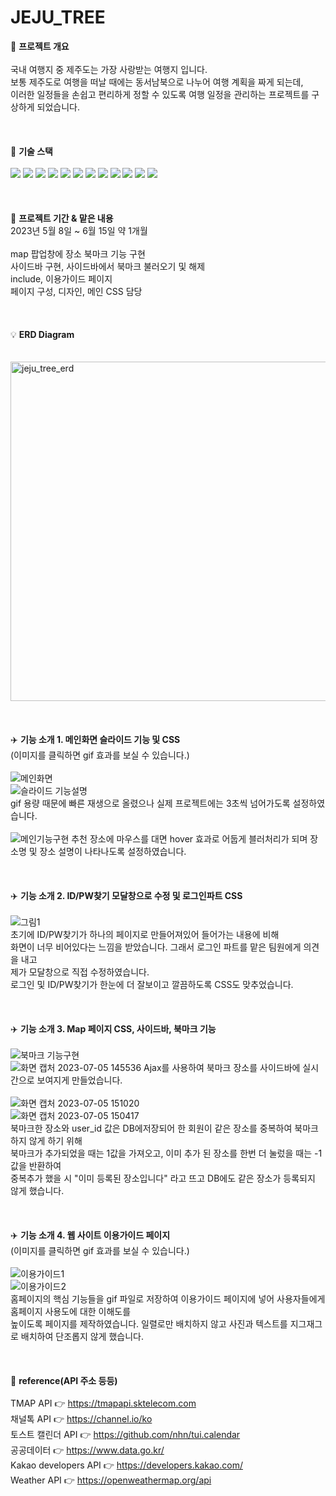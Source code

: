 # JEJU_TREE
📌 <b>프로젝트 개요</b>
<br>
<br>
국내 여행지 중 제주도는 가장 사랑받는 여행지 입니다.
<br>
보통 제주도로 여행을 떠날 때에는 동서남북으로 나누어 여행 계획을 짜게 되는데,​
<br>
이러한 일정들을 손쉽고 편리하게 정할 수 있도록 여행 일정을 관리하는 프로젝트를 구상하게 되었습니다.​
<br>
<br>
<br>
<br>
🚀 <b>기술 스택</b>
<br>
<br>
 <img src="https://img.shields.io/badge/java-007396?style=for-the-badge&logo=java&logoColor=white"> <img src="https://img.shields.io/badge/html5-E34F26?style=for-the-badge&logo=html5&logoColor=white"> <img src="https://img.shields.io/badge/css-1572B6?style=for-the-badge&logo=css3&logoColor=white"> <img src="https://img.shields.io/badge/javascript-F7DF1E?style=for-the-badge&logo=javascript&logoColor=black"> <img src="https://img.shields.io/badge/jquery-0769AD?style=for-the-badge&logo=jquery&logoColor=white"> <img src="https://img.shields.io/badge/mysql-4479A1?style=for-the-badge&logo=mysql&logoColor=white"> <img src="https://img.shields.io/badge/spring-6DB33F?style=for-the-badge&logo=spring&logoColor=white"> <img src="https://img.shields.io/badge/amazonaws-232F3E?style=for-the-badge&logo=amazonaws&logoColor=white"> <img src="https://img.shields.io/badge/apache tomcat-F8DC75?style=for-the-badge&logo=apachetomcat&logoColor=white"> <img src="https://img.shields.io/badge/github-181717?style=for-the-badge&logo=github&logoColor=white"> <img src="https://img.shields.io/badge/git-F05032?style=for-the-badge&logo=git&logoColor=white"> <img src="https://img.shields.io/badge/fontawesome-339AF0?style=for-the-badge&logo=fontawesome&logoColor=white">
<br>
<br>
<br>
<br>
📆 <b>프로젝트 기간 & 맡은 내용</b>
<br>
2023년 5월 8일 ~ 6월 15일 약 1개월
<br>
<br>
map 팝업창에 장소 북마크 기능 구현
<br>
사이드바 구현, 사이드바에서 북마크 불러오기 및 해제
<br>
include, 이용가이드 페이지
<br>
페이지 구성, 디자인, 메인 CSS 담당
<br>
<br>
<br>
<br>
💡 <b>ERD Diagram<br></b>
<br>
<br>
<img width="543" alt="jeju_tree_erd" src="https://github.com/harim-000/JEJU_TREE/assets/81612425/2a300a51-0de5-4f47-bacd-0b4121b00af6">
<br>
<br>
<br>
<br>
✈️ <b>기능 소개 1. 메인화면 슬라이드 기능 및 CSS</b>
<br>
(이미지를 클릭하면 gif 효과를 보실 수 있습니다.)
<br>
<br>
![메인화면](https://github.com/dosukyung/dosukyung/assets/128382128/99476fad-7d27-471f-b23b-efeb531193b8)
<br>
![슬라이드 기능설명](https://github.com/dosukyung/dosukyung/assets/128382128/c83fb22d-0d82-4667-b796-d4bfb9097686)
<br>
gif 용량 때문에 빠른 재생으로 올렸으나 실제 프로젝트에는 3초씩 넘어가도록 설정하였습니다.
<br>
<br>
![메인기능구현](https://github.com/dosukyung/dosukyung/assets/128382128/9ec94a5d-e9b3-40b2-a245-fc35bb0a7d32)
추천 장소에 마우스를 대면 hover 효과로 어둡게 블러처리가 되며 장소명 및 장소 설명이 나타나도록 설정하였습니다.
<br>
<br>
<br>
<br>
✈️ <b>기능 소개 2. ID/PW찾기 모달창으로 수정 및 로그인파트 CSS</b>
<br>
<br>
![그림1](https://github.com/dosukyung/dosukyung/assets/128382128/41827feb-9ad5-404b-a4ed-e9f8f65048da)
<br>
초기에 ID/PW찾기가 하나의 페이지로 만들어져있어 들어가는 내용에 비해
<br>
화면이 너무 비어있다는 느낌을 받았습니다. 그래서 로그인 파트를 맡은 팀원에게 의견을 내고
<br>
제가 모달창으로 직접 수정하였습니다.
<br>
로그인 및 ID/PW찾기가 한눈에 더 잘보이고 깔끔하도록 CSS도 맞추었습니다.
<br>
<br>
<br>
<br>
✈️ <b>기능 소개 3. Map 페이지 CSS, 사이드바, 북마크 기능</b>
<br>
<br>
![북마크 기능구현](https://github.com/dosukyung/dosukyung/assets/128382128/60195949-227c-4d05-8f63-9b2fd0e32fee)
<br>
![화면 캡처 2023-07-05 145536](https://github.com/dosukyung/dosukyung/assets/128382128/0a02493f-1b68-4132-8335-ab8f857b9c14)
Ajax를 사용하여 북마크 장소를 사이드바에 실시간으로 보여지게 만들었습니다.
<br>
<br>
![화면 캡처 2023-07-05 151020](https://github.com/dosukyung/dosukyung/assets/128382128/b887d503-552e-4081-97ed-67f0e4eb4465)
<br>
![화면 캡처 2023-07-05 150417](https://github.com/dosukyung/dosukyung/assets/128382128/a18b989f-ee80-4a67-9854-e1b97eae508c)
<br>
북마크한 장소와 user_id 값은 DB에저장되어 한 회원이 같은 장소를 중복하여 북마크하지 않게 하기 위해
<br>
북마크가 추가되었을 때는 1값을 가져오고, 이미 추가 된 장소를 한번 더 눌렀을 때는 -1 값을 반환하여
<br>
중복추가 했을 시 "이미 등록된 장소입니다" 라고 뜨고 DB에도 같은 장소가 등록되지 않게 했습니다.
<br>
<br>
<br>
<br>
✈️ <b>기능 소개 4. 웹 사이트 이용가이드 페이지</b>
<br>
(이미지를 클릭하면 gif 효과를 보실 수 있습니다.)
<br>
<br>
![이용가이드1](https://github.com/dosukyung/dosukyung/assets/128382128/e75fa9b9-a07b-4351-abff-e2316511dfab)
<br>
![이용가이드2](https://github.com/dosukyung/dosukyung/assets/128382128/a0ded39d-9b21-4ee5-927c-d899427ba67f)
<br>
홈페이지의 핵심 기능들을 gif 파일로 저장하여 이용가이드 페이지에 넣어 사용자들에게 홈페이지 사용도에 대한 이해도를
<br>
높이도록 페이지를 제작하였습니다. 일렬로만 배치하지 않고 사진과 텍스트를 지그재그로 배치하여 단조롭지 않게 했습니다.
<br>
<br>
<br>
<br>
🔎 <b>reference(API 주소 등등)</b>
<br>
<br>
TMAP API 👉  https://tmapapi.sktelecom.com
 <br>
채널톡 API 👉 https://channel.io/ko
 <br>
토스트 캘린더 API 👉 https://github.com/nhn/tui.calendar
 <br>
공공데이터 👉 https://www.data.go.kr/ 
 <br>
Kakao developers API 👉 https://developers.kakao.com/ 
 <br>
Weather API 👉 https://openweathermap.org/api

